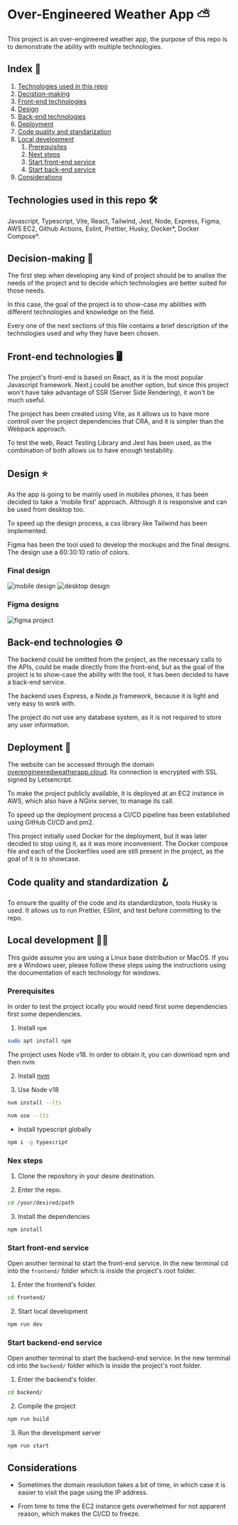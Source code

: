 # Over-Engineered Weather App ⛅

This project is an over-engineered weather app, the purpose of this
repo is to demonstrate the ability with multiple technologies.

## Index 📍
1. [Technologies used in this repo](#technologies-used-in-this-repo-)
2. [Decistion-making](#decision-making-) 
3. [Front-end technologies](#front-end-technologies-)
4. [Design](#design-)
5. [Back-end technologies](#back-end-technologies-)
6. [Deployment](#deployment-)
7. [Code quality and standarization](#code-quality-and-standardization-)
8. [Local development](#local-development-)
   1. [Prerequisites](#prerequisites)
   2. [Next steps](#nex-steps)
   3. [Start front-end service](#start-front-end-service)
   4. [Start back-end service](#start-backend-end-service)
9. [Considerations](#considerations)

## Technologies used in this repo 🛠️
Javascript, Typescript, Vite, React, Tailwind, Jest, Node, Express, Figma, AWS EC2, Github Actions,
Eslint, Prettier, Husky, Docker*, Docker Compose*.

## Decision-making 🧭

The first step when developing any kind of project should be to 
analise the needs of the project and to decide which technologies
are better suited for those needs.

In this case, the goal of the project is to show-case my
abilities with different technologies and knowledge on the field.

Every one of the next sections of this file contains a brief
description of the technologies used and why they have been chosen.

## Front-end technologies 🖥️

The project's front-end is based on React, as it is the most
popular Javascript framework.  Next.j could be another option,
but since this project won't have take advantage of
SSR (Server Side Rendering), it won't be much useful.

The project has been created using Vite, as it allows us
to have more controll over the project dependencies that CRA,
and it is simpler than the Webpack approach.

To test the web, React Testing Library and Jest has been used,
as the combination of both allows us to have enough testability.

## Design ⭐

As the app is going to be mainly used in mobiles phones,
it has been decided to take a 'mobile first' approach. Although
it is responsive and can be used from desktop too.

To speed up the design process, a css library like Tailwind
has been implemented.

Figma has been the tool used to develop the mockups and the
final designs. The design use a 60:30:10 ratio of colors.

### Final design
![mobile design](./images/mobile.jpeg)
![desktop design](./images/desktop.png)

### Figma designs
![figma project](./images/figma.png)

## Back-end technologies ⚙️

The backend could be omitted from the project, as the necessary calls 
to the APIs, could be made directly from the front-end, but as the
goal of the project is to show-case the ability with the tool, it has
been decided to have a back-end service.

The backend uses Express, a Node.js framework, because it is light and
very easy to work with.

The project do not use any database system, as it is not required
to store any user information.

## Deployment 🚅
The website can
be accessed through the domain [overengineeredweatherapp.cloud](https://overengineeredweatherapp.cloud/).
Its connection is encrypted with SSL signed by Letsencript.

To make the project publicly available, it is deployed at an EC2 instance
in AWS, which also have a NGinx server, to manage its call. 

To speed up the deployment process a CI/CD pipeline has been
established using GitHub CI/CD and pm2.

This project initially used Docker for the deployment, but it was
later decided to stop using it, as it was more inconvenient. The
Docker compose file and each of the Dockerfiles used are still present
in the project, as the goal of it is to showcase.

## Code quality and standardization 🪝

To ensure the quality of the code and its standardization,
tools Husky is used. It allows us to run Prettier, ESlint, and test
before committing to the repo.

## Local development 👨‍💻

This guide assume you are using a Linux base distribution or MacOS.
If you are a Windows user, please follow these steps using the instructions 
using the documentation of each technology for windows.

### Prerequisites
In order to test the project locally you would need first some dependencies first some dependencies.

1. Install `npm`
```bash
sudo apt install npm
```

The project uses Node v18. In order to obtain it, you can download npm and then nvm

2. Install [nvm](https://github.com/nvm-sh/nvm#install--update-script)

3. Use Node v18
```bash
nvm install --lts
```
```bash
nvm use --lts
```

* Install typescript globally
```bash
npm i -g typescript
```

### Nex steps

1. Clone the repository in your desire destination.

2. Enter the repo.
```bash
cd /your/desired/path
```

3. Install the dependencies
```bash
npm install
```

### Start front-end service
Open another terminal to start the front-end service.
In the new terminal cd into the `frontend/` folder which is inside the project's root folder.

1.  Enter the frontend's folder.
```bash
cd frontend/
```

2. Start local development
```bash
npm run dev
```

### Start backend-end service
Open another terminal to start the backend-end service.
In the new terminal cd into the `backend/` folder which is inside the project's root folder.

1.  Enter the backend's folder.
```bash
cd backend/
```

2. Compile the project
```bash
npm run build
```

3. Run the development server
```bash
npm run start
```

## Considerations

* Sometimes the domain resolution takes a bit of time, in which case it is
easier to visit the page using the IP address.

* From time to time the EC2 instance gets overwhelmed for not apparent reason,
which makes the CI/CD to freeze.